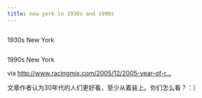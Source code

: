 ```yaml
---
title: new york in 1930s and 1990s
---
```


<p><img src="http://www.wilsontai.com/racingmix/nov05/racingmix_fifth_avenue38.jpg" alt="" /></p>

<p>1930s New York</p>

<p><img src="http://www.wilsontai.com/racingmix/nov05/racingmix_fifth_avenue97.jpg" alt="" /></p>

<p>1990s New York</p>

<p>via <a href="http://www.racingmix.com/2005/12/2005-year-of-rooster.html">http://www.racingmix.com/2005/12/2005-year-of-r...</a></p>

<p>文章作者认为30年代的人们更好看，至少从着装上。你们怎么看？：）</p>
